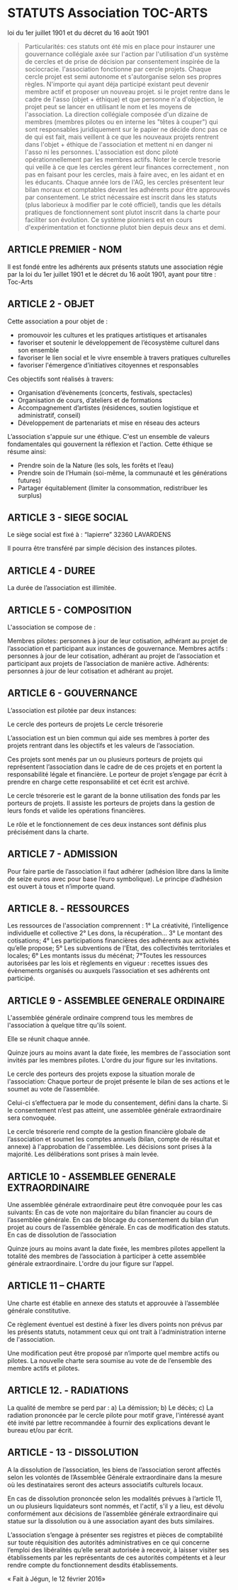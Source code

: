 # STATUTS Association TOC-ARTS
loi du 1er juillet 1901 et du décret du 16 août 1901

> Particularités: ces statuts ont été mis en place pour instaurer une gouvernance collégiale axée sur l'action par l'utilisation d'un système de cercles et de prise de décision par consentement inspirée de la sociocracie. l'association fonctionne par cercle projets. Chaque cercle projet est semi autonome et s'autorganise selon ses propres règles. N'importe qui ayant déja participé existant peut devenir membre actif et proposer un nouveau projet. si le projet rentre dans le cadre de l'asso (objet + éthique) et que personne n'a d'objection, le projet peut se lancer en utilisant le nom et les moyens de l'association. La direction collégiale composée d'un dizaine de membres (membres pilotes ou en interne les "têtes à couper") qui sont responsables juridiquement sur le papier ne décide donc pas ce de qui est fait, mais veillent à ce que les nouveaux projets rentrent dans l'objet + éthique de l'association et mettent ni en danger ni l'asso ni les personnes. L'association est donc piloté opérationnellement par les membres actifs. Noter le cercle tresorie qui veille à ce que les cercles gérent leur finances correctement , non pas en faisant pour les cercles, mais à faire avec, en les aidant et en les éducants. Chaque année lors de l'AG, les cercles présentent leur bilan moraux et comptables devant les adhérents pour être approuvés par consentement. Le strict nécessaire est inscrit dans les statuts (plus laborieux à modifier par le coté officiel), tandis que les détails pratiques de fonctionnement sont plutot inscrit dans la charte pour faciliter son évolution. Ce système pionniers est en cours d'expérimentation et fonctionne plutot bien depuis deux ans et demi.





## ARTICLE PREMIER - NOM

Il est fondé entre les adhérents aux présents statuts une association régie par la loi du 1er juillet 1901 et le décret du 16 août 1901, ayant pour titre : Toc-Arts 


## ARTICLE 2 - OBJET

Cette association a pour objet de : 
- promouvoir les cultures et les pratiques artistiques et artisanales
- favoriser et soutenir le développement de l’écosystème culturel dans son ensemble
- favoriser le lien social et le vivre ensemble à travers pratiques culturelles 
- favoriser l'émergence d’initiatives citoyennes et responsables

Ces objectifs sont réalisés à travers: 
- Organisation d’évènements (concerts, festivals, spectacles)
- Organisation de cours, d’ateliers et de formations
- Accompagnement d’artistes (résidences, soutien logistique et administratif, conseil)
- Développement de partenariats et mise en réseau des acteurs 

L’association s'appuie sur une éthique. C'est un ensemble de valeurs fondamentales qui gouvernent la réflexion et l'action. Cette éthique se résume ainsi:
- Prendre soin de la Nature (les sols, les forêts et l’eau)
- Prendre soin de l’Humain (soi-même, la communauté et les générations futures)
- Partager équitablement (limiter la consommation, redistribuer les surplus)


## ARTICLE 3 - SIEGE SOCIAL 

Le siège social est fixé à :
“lapierre” 
32360 LAVARDENS

Il pourra être transféré par simple décision des instances pilotes.


## ARTICLE 4 - DUREE 
La durée de l’association est illimitée.


## ARTICLE 5 - COMPOSITION 

L'association se compose de :

Membres pilotes: personnes à jour de leur cotisation, adhérant au projet de l’association et participant aux instances de gouvernance.
Membres actifs : personnes à jour de leur cotisation, adhérant au projet de l’association et participant aux projets de l’association de manière active.
Adhérents: personnes à jour de leur cotisation et adhérant au projet.


## ARTICLE 6 - GOUVERNANCE


L’association est pilotée par deux instances: 

Le cercle des porteurs de projets
Le cercle trésorerie

L’association est un bien commun qui aide ses membres à porter des projets rentrant dans les objectifs et les valeurs de l’association.

Ces projets sont menés par un ou plusieurs porteurs de projets qui représentent l’association dans le cadre de de ces projets et en portent la responsabilité légale et financière. Le porteur de projet s’engage par écrit à prendre en charge cette responsabilité et cet écrit est archivé.

Le cercle trésorerie est le garant de la bonne utilisation des fonds par les porteurs de projets. Il assiste les porteurs de projets dans la gestion de leurs fonds et valide les opérations financières.

Le rôle et le fonctionnement de ces deux instances sont définis plus précisément dans la charte.


## ARTICLE 7 - ADMISSION 


Pour faire partie de l’association il faut adhérer (adhésion libre dans la limite de seize euros avec pour base l’euro symbolique). Le principe d’adhésion est ouvert à tous et n’importe quand.



## ARTICLE 8. - RESSOURCES 

Les ressources de l'association comprennent :
1° La créativité, l’intelligence individuelle et collective
2° Les dons, la récupération...
3° Le montant des cotisations;
4° Les participations financières des adhérents aux activités qu’elle propose;
5° Les subventions de l'Etat, des collectivités territoriales et locales;
6° Les montants issus du mécénat;
7°Toutes les ressources autorisées par les lois et règlements en vigueur : recettes issues des évènements organisés ou auxquels l’association et ses adhérents ont participé.


## ARTICLE 9 - ASSEMBLEE GENERALE ORDINAIRE 

L'assemblée générale ordinaire comprend tous les membres de l'association à quelque titre qu'ils soient. 

Elle se réunit chaque année. 

Quinze jours au moins avant la date fixée, les membres de l'association sont invités par les membres pilotes. L'ordre du jour figure sur les invitations. 

Le cercle des porteurs des projets expose la situation morale de l'association:
Chaque porteur de projet présente le bilan de ses actions et le soumet au vote de l’assemblée. 

Celui-ci s’effectuera par le mode du consentement, défini dans la charte.
Si le consentement n’est pas atteint, une assemblée générale extraordinaire sera convoquée.

Le cercle trésorerie rend compte de la gestion financière globale de l’association et soumet les comptes annuels (bilan, compte de résultat et annexe) à l'approbation de l'assemblée. 
Les décisions sont prises à la majorité. Les délibérations sont prises à main levée.


## ARTICLE 10 - ASSEMBLEE GENERALE EXTRAORDINAIRE 

Une assemblée générale extraordinaire peut être convoquée pour les cas suivants:
En cas de vote non majoritaire du bilan financier au cours de l’assemblée générale.
En cas de blocage du consentement du bilan d’un projet au cours de l’assemblée générale.
En cas de modification des statuts.
En cas de dissolution de l’association

Quinze jours au moins avant la date fixée, les membres pilotes appellent la totalité des membres de l’association à participer à cette assemblée générale extraordinaire. L'ordre du jour figure sur l’appel. 


## ARTICLE 11 – CHARTE

Une charte est établie en annexe des statuts et approuvée à l’assemblée générale constitutive.

Ce règlement éventuel est destiné à fixer les divers points non prévus par les présents statuts, notamment ceux qui ont trait à l'administration interne de l'association. 

Une modification peut être proposé par n’importe quel membre actifs ou pilotes. La nouvelle charte sera soumise au vote de de l’ensemble des membre actifs et pilotes.

## ARTICLE 12. - RADIATIONS 

La qualité de membre se perd par :
a) La démission;
b) Le décès;
c) La radiation prononcée par le cercle pilote pour motif grave, l'intéressé ayant été invité par lettre recommandée à fournir des explications devant le bureau et/ou par écrit. 


## ARTICLE - 13 - DISSOLUTION 


A la dissolution de l’association, les biens de l’association seront affectés selon les volontés de l’Assemblée Générale extraordinaire dans la mesure où les destinataires seront des acteurs associatifs culturels locaux.

En cas de dissolution prononcée selon les modalités prévues à l’article 11, un ou plusieurs liquidateurs sont nommés, et l'actif, s'il y a lieu, est dévolu conformément aux décisions de l’assemblée générale extraordinaire qui statue sur la dissolution ou à une association ayant des buts similaires. 


L’association s’engage à présenter ses registres et pièces de comptabilité sur toute réquisition des autorités administratives en ce qui concerne l’emploi des libéralités qu’elle serait autorisée à recevoir, à laisser visiter ses établissements par les représentants de ces autorités compétents et à leur rendre compte du fonctionnement desdits établissements.



«  Fait à Jégun, le 12 février 2016» 






